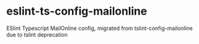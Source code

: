 # eslint-ts-config-mailonline
ESlint Typescript MailOnline config, migrated from tslint-config-mailonline due to tslint deprecation
